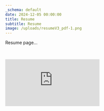 ```yaml
---
_schema: default
date: 2024-12-05 00:00:00
title: Resume
subtitle: Resume
image: /uploads/resumeV3_pdf-1.png
---
```

Resume page...

&nbsp;
<div class="pdf-container">
  <iframe src="https://drive.google.com/file/d/1KZONzUkOMHrcomw7wa7qKW-N7XMaqwRv/preview" frameborder="0"></iframe>
</div>

&nbsp;

&nbsp;